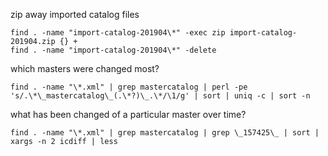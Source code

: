 
zip away imported catalog files

    find . -name "import-catalog-201904\*" -exec zip import-catalog-201904.zip {} +
    find . -name "import-catalog-201904\*" -delete

which masters were changed most?

    find . -name "\*.xml" | grep mastercatalog | perl -pe 's/.\*\_mastercatalog\_(.\*?)\_.\*/\1/g' | sort | uniq -c | sort -n

what has been changed of a particular master over time?

    find . -name "\*.xml" | grep mastercatalog | grep \_157425\_ | sort | xargs -n 2 icdiff | less
